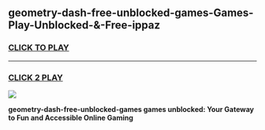 
## geometry-dash-free-unblocked-games-Games-Play-Unblocked-&-Free-ippaz
<h3>
<a href="https://premium76.site?title=geometry-dash-free-unblocked-games&ref=24A">CLICK TO PLAY</a></h3>
<hr>

<h3>
<a href="https://premium76.site?title=geometry-dash-free-unblocked-games&ref=24A">CLICK 2 PLAY</a>
  
</h3>

<a href="https://premium76.site?title=geometry-dash-free-unblocked-games&ref=24A"><img src="https://clearcache.store/games.png"></a>


**geometry-dash-free-unblocked-games games unblocked: Your Gateway to Fun and Accessible Online Gaming**
